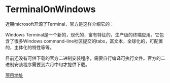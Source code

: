 # TerminalOnWindows

近期microsoft开源了Terminal，官方是这样介绍它的：

Windows Terminal是一个新的，现代的，富有特征的，生产级的终端应用。它包含了很多Windows command-line社区提交的tabs，富文本，全球化的，可配置的，主体化的特性等等。

目前还没有可供下载的官方二进制安装程序，需要自行编译可执行文件。官方的二进制安装程序需要到六月中旬才提供下载。

[项目地址](https://github.com/microsoft/Terminal)
